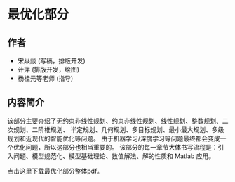 
# 最优化部分

## 作者
* 宋焱燚 (写稿，排版开发)
* 计萍 (排版开发，绘图)
* 杨桂元等老师 (指导)


## 内容简介
该部分主要介绍了无约束非线性规划、约束非线性规划、线性规划、整数规划、二次规划、二阶椎规划、
半定规划、几何规划、多目标规划、最小最大规划、多级规划和近现代的智能优化等问题。
由于机器学习/深度学习等问题最终都会变成一个优化问题，所以这部分也相当重要的。
该部分的每一章节大体书写流程是：引入问题、模型规范化、模型基础理论、数值解法、解的性质和 Matlab 应用。

点击[这里](/texpdf/part-opt.pdf)下载最优化部分整体pdf。